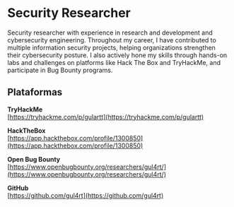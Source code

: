 # Security Researcher

Security researcher with experience in research and development and cybersecurity engineering. Throughout my career, I have contributed to multiple information security projects, helping organizations strengthen their cybersecurity posture. I also actively hone my skills through hands-on labs and challenges on platforms like Hack The Box and TryHackMe, and participate in Bug Bounty programs.

## Plataformas

**TryHackMe**  
[https://tryhackme.com/p/gulartt](https://tryhackme.com/p/gulartt)

**HackTheBox**  
[https://app.hackthebox.com/profile/1300850](https://app.hackthebox.com/profile/1300850)

**Open Bug Bounty**  
[https://www.openbugbounty.org/researchers/gul4rt/](https://www.openbugbounty.org/researchers/gul4rt/)

**GitHub**  
[https://github.com/gul4rt](https://github.com/gul4rt)
